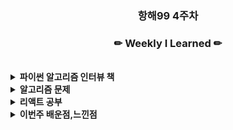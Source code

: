 
<h3 align="center"><b>항해99 4주차 </b></h3>

<h3 align="center"><b>✏ Weekly I Learned ✏</b></h3>
<br>
<details>
    <summary>
        <b>파이썬 알고리즘 인터뷰 책</b>
    </summary>
    <ul>
        <li>15장 힙
        <li>17장 정렬
        <li>18장 이진 탐색
    </ul>
</details>
<details>
    <summary>
        <b>알고리즘 문제</b>
    </summary>
    <ul>
        <li><a href="https://github.com/name8965/algorithm_Chapter2_11">풀이</a></li>
        <li>11279백준_최대 힙
        <li>1927백준_최소 힙
        <li>215_배열의 k 번째 큰 요소
        <li>10814백준_나이순 정렬
        <li>11650백준_좌표 정렬하기
        <li>1181백준_단어 정렬
        <li>147_삽입 정렬 리스트
        <li>179_가장 큰 수
        <li>242_유효한 애너그램
        <li>2751백준_수 정렬하기2
        <li>5052백준_전화번호 목록
        <li>56_구간 병합
        <li>75_색 정렬
        <li>973_원점에 k번째로 가까운 점
        <li>퀵정렬
        <li>1654백준_랜선 자르기
        <li>167_두 수의 합2
        <li>2110백준_공유기 설치
        <li>240_2D 행렬 검색2
        <li>2512백준_예산
        <li>2805백준_나무자르기
        <li>고정점 찾기
        <li>prg_더 맵게
        <li>prg_파일명 정렬
    </ul>
</details>

<details>
    <summary>
        <b>리액트 공부</b>
    </summary>
    <ul>
        <li><a href="https://nomadcoders.co/nwitter/lobby">뉴이터(트위터 클론코딩) 완성</a>
        <li><a href="https://github.com/name8965/nwitter">깃</a>
        <li>생활코딩 리액트 강의 완료 수강
    </ul>
</details>

<details>
    <summary>
        <b>이번주 배운점,느낀점</b>
    </summary>
    <ul>
        <li>힙/정렬/이진 탐색
        <li>이진 탐색 문제를 많이 풀었지만 어떻할때 쓰는지 문제만 봐서는 모르겠다 알고리즘도 좀더 공부가 
        <li>노마드 클론코딩을하면서 리액트의 감이 잡히기 시작했다 아직 훅/es6 등 아직 배울게 많지만, 다음번 세미 프로젝트를 하기 위한 선행학습으론 좋았던거같다.

   </ul>
</details>




